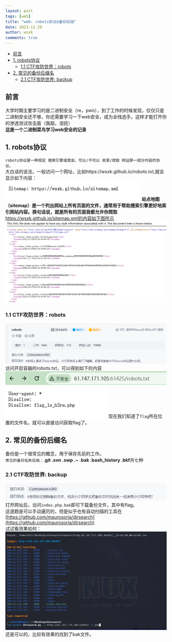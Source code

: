 ```yaml
---
layout: post
tags: [web]
title: "web: robots协议&备份后缀"
date: 2023-12-29
author: wsxk
comments: true
---
```


- [前言](#前言)
- [1. robots协议](#1-robots协议)
  - [1.1 CTF攻防世界：robots](#11-ctf攻防世界robots)
- [2. 常见的备份后缀名](#2-常见的备份后缀名)
  - [2.1 CTF攻防世界: backup](#21-ctf攻防世界-backup)



## 前言<br>
大学时期主要学习的是二进制安全（re，pwn），到了工作的时候发现，仅仅只是二进制安全还不够，你还需要学习一下web安全，成为全栈选手。这样才能打开你的渗透测试攻击面（我超，泪目）<br>
**这是一个二进制菜鸟学习web安全的记录**<br>


## 1. robots协议<br>
`robots协议是一种规定 搜索引擎或爬虫，可以/不可以 收录/爬取 网站那一部分内容的协议。`<br>
大白话的说法，一般访问一个网址，比如https://wsxk.github.io/robots.txt,就会显示如下内容：<br>
![](https://raw.githubusercontent.com/wsxk/wsxk_pictures/main/2023-12-30/20231230112341.png)
**站点地图（sitemap）是一个列出网站上所有页面的文件，通常用于帮助搜索引擎更好地索引网站内容。换句话说，就是所有的页面我都允许你爬取**<br>
https://wsxk.github.io/sitemap.xml的内容如下图所示<br>
![](https://raw.githubusercontent.com/wsxk/wsxk_pictures/main/2023-12-30/20231230112459.png)

### 1.1 CTF攻防世界：robots<br>
![](https://raw.githubusercontent.com/wsxk/wsxk_pictures/main/2023-12-30/20231230112747.png)
访问开启容器的robots.txt，可以得到如下的内容<br>
![](https://raw.githubusercontent.com/wsxk/wsxk_pictures/main/2023-12-30/20231230112919.png)
![](https://raw.githubusercontent.com/wsxk/wsxk_pictures/main/2023-12-30/20231230112958.png)
现在我们知道了`flag`所在位置的文件名，就可以直接访问获取flag了。<br>

## 2. 常见的备份后缀名<br>
备份是一个很常见的概念，用于保存先前的工作。<br>
`常见的备份名称后缀：`**.git .svn .swp .~ .bak .bash_history .bkf**共七种<br>
### 2.1 CTF攻防世界: backup<br>
![](https://raw.githubusercontent.com/wsxk/wsxk_pictures/main/2023-12-30/20231230130636.png)
打开网址后，访问`index.php.bak`即可下载备份文件，其中有flag。<br>
这道题是可以手动遍历的，但是似乎也有自动扫描的工具在[https://github.com/maurosoria/dirsearch](https://github.com/maurosoria/dirsearch)<br>
试试看效果如何：<br>
![](https://raw.githubusercontent.com/wsxk/wsxk_pictures/main/2023-12-30/20231230134552.png)
还是可以的，比较有效果的找到了bak文件。<br>
